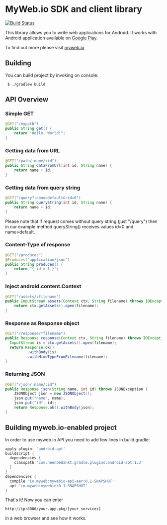 # MyWeb.io SDK and client library
[![Build Status](https://travis-ci.org/mywebio/mywebio-sdk.svg)](https://travis-ci.org/mywebio/mywebio-sdk)

This library allows you to write web applications for Android.
It works with Android application available on [Google Play](https://play.google.com/store/apps/details?id=io.myweb.server.alpha).

To find out more please visit [myweb.io](http://www.myweb.io/)

## Building
You can build project by invoking on console:
```
 $ ./gradlew build
```

## API Overview
### Simple GET
```java
@GET("/mypath")
public String get() {
	return "Hello, World!";
}
```

### Getting data from URL
```java
@GET("/path/:name/:id")
public String dataFromUrl(int id, String name) {
	return name + id;
}
```

### Getting data from query string
```java
@GET("/query?:name=default&:id=0")
public String queryString(int id, String name) {
	return name + id;
}
```
Please note that if request comes without query string (just "/query") then in our example method queryString() receives values id=0 and name=default.

### Content-Type of response
```java
@GET("/produces")
@Produces("application/json")
public String produces() {
	return "{ id = 1 }";
}
```

### Inject android.content.Context
```java
@GET("/assets/:filename")
public InputStream assets(Context ctx, String filename) throws IOException {
	return ctx.getAssets().open(filename);
}
```

### Response as Response object
```java
@GET("/response/*filename")
public Response response(Context ctx, String filename) throws IOException {
  InputStream is = ctx.getAssets().open(filename);
  return Response.ok()
          .withBody(is)
          .withMimeTypeFromFilename(filename);
}
```

### Returning JSON
```java
@GET("/json/:name/:id")
public Response json(String name, int id) throws JSONException {
	JSONObject json = new JSONObject();
	json.put("name", name);
	json.put("id", id);
	return Response.ok().withBody(json);
}
```

## Building myweb.io-enabled project
In order to use myweb.io API you need to add few lines in build.gradle:
```groovy
apply plugin: 'android-apt'
buildscript {
  dependencies {
    classpath 'com.neenbedankt.gradle.plugins:android-apt:1.3'
  }
}
dependencies {
  compile 'io.myweb:mywebio-api-aar:0.1-SNAPSHOT'
  apt 'io.myweb:mywebio:0.1-SNAPSHOT'
}
```
That's it! Now you can enter
```
http://ip:8080/your.app.pkg/[your services]
```
in a web browser and see how it works.

